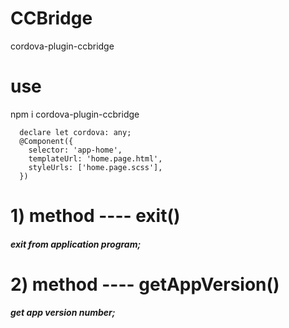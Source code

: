 # CCBridge
  cordova-plugin-ccbridge
# use
  npm i cordova-plugin-ccbridge  
      
      declare let cordova: any;    
      @Component({  
        selector: 'app-home',  
        templateUrl: 'home.page.html',  
        styleUrls: ['home.page.scss'],  
      })  
      
  
# 1) method ---- exit()  
#####  exit from application program;  



# 2) method ---- getAppVersion()  
#####  get app version number;
